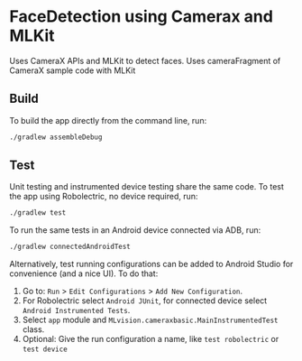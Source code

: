 # FaceDetection using Camerax and MLKit

Uses CameraX APIs and MLKit to detect faces.
Uses cameraFragment of CameraX sample code with MLKit

## Build

To build the app directly from the command line, run:
```sh
./gradlew assembleDebug
```

## Test

Unit testing and instrumented device testing share the same code. To test the app using Robolectric, no device required, run:
```sh
./gradlew test
```

To run the same tests in an Android device connected via ADB, run:
```sh
./gradlew connectedAndroidTest
```

Alternatively, test running configurations can be added to Android Studio for convenience (and a nice UI). To do that:
1. Go to: `Run` > `Edit Configurations` > `Add New Configuration`.
1. For Robolectric select `Android JUnit`, for connected device select `Android Instrumented Tests`.
1. Select `app` module and `MLvision.cameraxbasic.MainInstrumentedTest` class.
1. Optional: Give the run configuration a name, like `test robolectric` or `test device`
